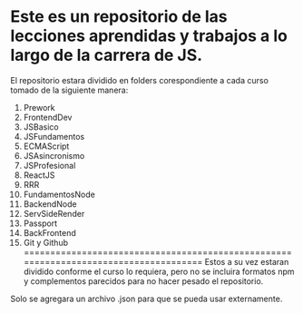 Este es un repositorio de las lecciones aprendidas y 
trabajos a lo largo de la carrera de JS.
====================================================================================
El repositorio estara dividido en folders corespondiente a cada curso tomado de la siguiente manera:
1. Prework
2. FrontendDev
3. JSBasico
4. JSFundamentos
5. ECMAScript
6. JSAsincronismo
7. JSProfesional
8. ReactJS
9. RRR
10. FundamentosNode
11. BackendNode
12. ServSideRender
13. Passport
14. BackFrontend
15. Git y Github
=====================================================================================
Estos a su vez estaran dividido conforme el curso lo requiera, pero no se incluira
formatos npm y complementos parecidos para no hacer pesado el repositorio.

Solo se agregara un archivo .json para que se pueda usar externamente.
